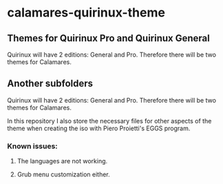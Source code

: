 # calamares-quirinux-theme
## Themes for Quirinux Pro and Quirinux General

Quirinux will have 2 editions: General and Pro. Therefore there will be two themes for Calamares.

## Another subfolders

Quirinux will have 2 editions: General and Pro. Therefore there will be two themes for Calamares.

In this repository I also store the necessary files for other aspects of the theme when creating the iso with Piero Proietti's EGGS program.

### Known issues:

1) The languages ​​are not working.

3) Grub menu customization either.


